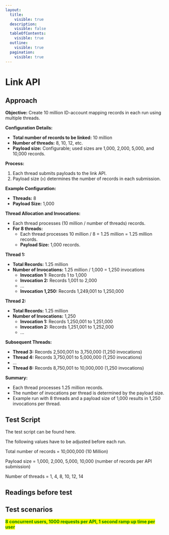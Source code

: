 ```yaml
---
layout:
  title:
    visible: true
  description:
    visible: false
  tableOfContents:
    visible: true
  outline:
    visible: true
  pagination:
    visible: true
---
```


# Link API

## Approach

**Objective:** Create 10 million ID-account mapping records in each run using multiple threads.

**Configuration Details:**

* **Total number of records to be linked:** 10 million
* **Number of threads:** 8, 10, 12, etc.
* **Payload size:** Configurable; used sizes are 1,000, 2,000, 5,000, and 10,000 records.

**Process:**

1. Each thread submits payloads to the link API.
2. Payload size (`n`) determines the number of records in each submission.

**Example Configuration:**

* **Threads:** 8
* **Payload Size:** 1,000

**Thread Allocation and Invocations:**

* Each thread processes (10 million / number of threads) records.
* **For 8 threads:**
  * Each thread processes 10 million / 8 = 1.25 million = 1.25 million records.
  * **Payload Size:** 1,000 records.

**Thread 1:**

* **Total Records:** 1.25 million
* **Number of Invocations:** 1.25 million / 1,000 = 1,250 invocations
  * **Invocation 1:** Records 1 to 1,000
  * **Invocation 2:** Records 1,001 to 2,000
  * ...
  * **Invocation 1,250:** Records 1,249,001 to 1,250,000

**Thread 2:**

* **Total Records:** 1.25 million
* **Number of Invocations:** 1,250
  * **Invocation 1:** Records 1,250,001 to 1,251,000
  * **Invocation 2:** Records 1,251,001 to 1,252,000
  * ...

**Subsequent Threads:**

* **Thread 3:** Records 2,500,001 to 3,750,000 (1,250 invocations)
* **Thread 4:** Records 3,750,001 to 5,000,000 (1,250 invocations)
* ...
* **Thread 8:** Records 8,750,001 to 10,000,000 (1,250 invocations)

**Summary:**

* Each thread processes 1.25 million records.
* The number of invocations per thread is determined by the payload size.
* Example run with 8 threads and a payload size of 1,000 results in 1,250 invocations per thread.

## Test Script

The test script can be found here.

The following values have to be adjusted before each run.

Total number of records = 10,000,000 (10 Million)

Payload size = 1,000, 2,000, 5,000, 10,000 (number of records per API submission)

Number of threads = 1, 4, 8, 10, 12, 14

## Readings before test

## Test scenarios

<mark style="color:green;">**8 concurrent users, 1000 requests per API, 1 second ramp up time per user**</mark>
